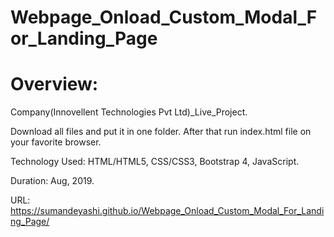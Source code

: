 # Webpage_Onload_Custom_Modal_For_Landing_Page

# Overview:

Company(Innovellent Technologies Pvt Ltd)_Live_Project.

Download all files and put it in one folder. After that run index.html file on your favorite browser.

Technology Used: HTML/HTML5, CSS/CSS3, Bootstrap 4, JavaScript.

Duration: Aug, 2019.

URL: https://sumandeyashi.github.io/Webpage_Onload_Custom_Modal_For_Landing_Page/
